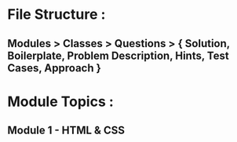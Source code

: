 # File Structure :

## Modules > Classes > Questions > { Solution, Boilerplate, Problem Description, Hints, Test Cases, Approach }

# Module Topics :

## Module 1 - HTML & CSS
